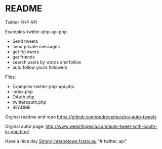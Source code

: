 # README #
Twitter PHP API 

Examples-twitter-php-api.php
- Send tweets
- send private messages
- get followers
- get friends
- search users by words and follow
- auto follow yours followers

Files:
+ Examples-twitter-php-api.php
+ index.php
+ OAuth.php
+ twitteroauth.php
+ README

Orginal readme and repo
https://github.com/pedroventura/pv-auto-tweets

Orginal autor page: 
http://www.webinfopedia.com/auto-tweet-with-oauth-in-php.html

Have a nice day
[Strony internetowe fxstar.eu](https://fxstar.eu)
"# twitter_api" 
